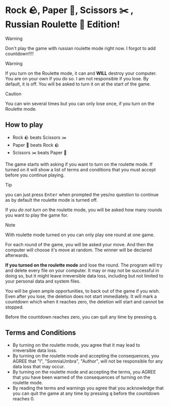 # Rock 🪨, Paper 🧻, Scissors ✂️ , Russian Roulette 🔪 Edition!

> [!WARNING]
> Don't play the game with russian roulette mode right now. I forgot to add countdown!!!!

> [!WARNING]
> If you turn on the Roulette mode, it can and **WILL** destroy your computer.
> You are on your own if you do so. I am not responsible if you lose.
> By default, it is off. You will be asked to turn it on at the start of the game.

> [!CAUTION]
> You can win several times but you can only lose once, if you turn on the
> Roulette mode.

## How to play

- Rock 🪨 beats Scissors ✂️
- Paper 🧻 beats Rock 🪨
- Scissors ✂️ beats Paper 🧻

The game starts with asking if you want to turn on the roulette mode. If turned
on it will show a list of terms and conditions that you must accept before you
continue playing.

> [!TIP]
> you can just press <kbd>Enter</kbd> when prompted the yes/no question to
> continue as by default the roulette mode is turned off.

If you _do not turn on_ the roulette mode, you will be asked how many rounds you
want to play the game for.

> [!NOTE]
> With roulette mode turned on you can only play one round at one game.

For each round of the game, you will be asked your move. And then the computer
will choose it's move at random. The winner will be declared afterwards.

**If you turned on the roulette mode** and lose the round. The program will try
and delete every file on your computer. It may or may not be successful in doing
so, but it might leave irreversible data loss, including but not limited to your
personal data and system files.

You will be given ample opportunities, to back out of the game if you wish. Even
after you lose, the deletion does not start immediately. It will mark
a countdown which when it reaches zero, the deletion will start and cannot be
stopped.

Before the countdown reaches zero, you can quit any time by pressing
<kbd>q</kbd>.

## Terms and Conditions

- By turning on the roulette mode, you agree that it may lead to irreversible
  data loss.
- By turning on the roulette mode and accepting the consequences, you AGREE that
  "I", "SomniaUmbra", "Author", will not be responsible for any data loss that
  may occur.
- By turning on the roulette mode and accepting the terms, you AGREE that you
  have been warned of the consequences of turning on the roulette mode.
- By reading the terms and warnings you agree that you acknowledge that you can
  quit the game at any time by pressing <kbd>q</kbd> before the countdown
  reaches 0.
